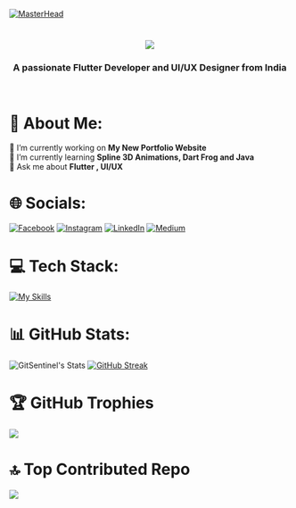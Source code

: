 [![MasterHead](https://firebasestorage.googleapis.com/v0/b/flexi-coding.appspot.com/o/dempgi7-520f8d5f-63d4-4453-8822-dbc149ae27f8.gif?alt=media&token=91c0c7b2-93c3-4029-b011-1a8703c5730d)](https://rishavchanda.io)
<h1 align="center">
    <img src="https://readme-typing-svg.herokuapp.com/?font=Righteous&size=35&center=true&vCenter=true&width=500&height=70&duration=4000&lines=Hi+There!+👋;+I'm+Jacinth+Mahanta!;" />
</h1>
<h3 align="center">A passionate Flutter Developer and UI/UX Designer from India</h3>
</br>



# 💫 About Me:
🔭 I’m currently working on **My New Portfolio Website** </br>
🌱 I’m currently learning **Spline 3D Animations, Dart Frog and Java** </br>
💬 Ask me about **Flutter , UI/UX**
</br>

# 🌐 Socials:
[![Facebook](https://img.shields.io/badge/Facebook-%231877F2.svg?logo=Facebook&logoColor=white)](https://facebook.com/Jacinth.Mahanta) [![Instagram](https://img.shields.io/badge/Instagram-%23E4405F.svg?logo=Instagram&logoColor=white)](https://instagram.com/_death_heaven_scorpion_) [![LinkedIn](https://img.shields.io/badge/LinkedIn-%230077B5.svg?logo=linkedin&logoColor=white)](https://linkedin.com/in/gitsentinel) [![Medium](https://img.shields.io/badge/Medium-12100E?logo=medium&logoColor=white)](https://medium.com/@gitsentinel) 
</br>

# 💻 Tech Stack:
[![My Skills](https://skillicons.dev/icons?i=c,cpp,css,dart,go,flutter,html,java,kotlin,gcp,illustrator,photoshop,aftereffects,materialui,xd,figma,github,codepen,blender)](https://skillicons.dev)
</br>

# 📊 GitHub Stats:
![GitSentinel's Stats](https://github-readme-stats.vercel.app/api?username=GitSentinel&theme=vue-dark&show_icons=true&hide_border=false&count_private=true)
[![GitHub Streak](https://github-readme-streak-stats.herokuapp.com?user=GitSentinel&theme=vue-dark)](https://git.io/streak-stats)
</br>

# 🏆 GitHub Trophies 
![](https://github-profile-trophy.vercel.app/?username=GitSentinel&theme=radical&no-frame=false&no-bg=false&column=3&margin-w=15&margin-h=15")
</br>

# 🔝 Top Contributed Repo
![](https://github-contributor-stats.vercel.app/api?username=GitSentinel&limit=5&theme=dracula&combine_all_yearly_contributions=true)
</br>
